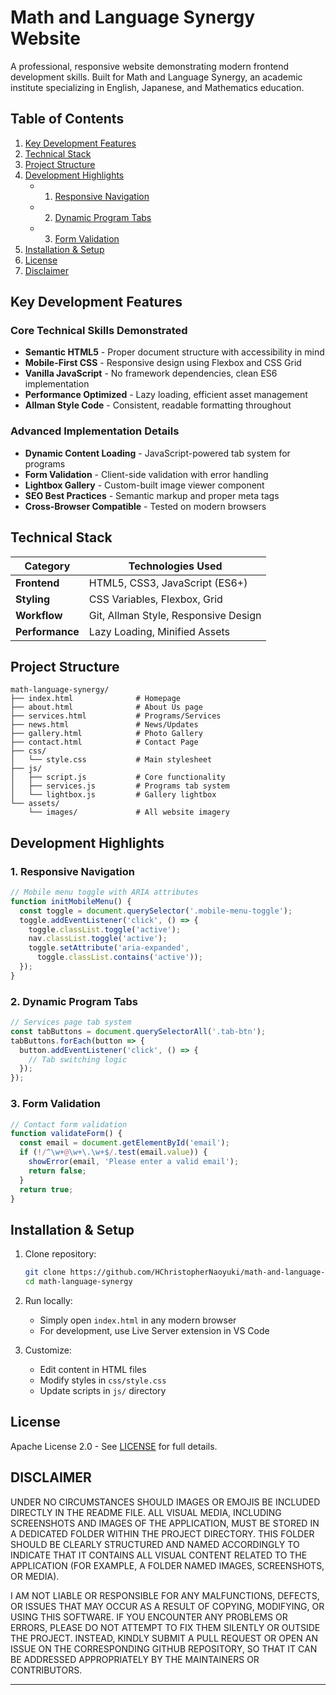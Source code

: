 # Math and Language Synergy Website

A professional, responsive website demonstrating modern frontend development skills. 
Built for Math and Language Synergy, an academic institute specializing in English, Japanese, and Mathematics education.

## Table of Contents

1. [Key Development Features](#key-development-features)
2. [Technical Stack](#technical-stack)
3. [Project Structure](#project-structure)
4. [Development Highlights](#development-highlights)
   * 1. [Responsive Navigation](#responsive-navigation)
   * 2. [Dynamic Program Tabs](#dynamic-program-tabs)
   * 3. [Form Validation](#form-validation)
5. [Installation & Setup](#installation--setup)
6. [License](#license)
7. [Disclaimer](#disclaimer)

## Key Development Features

### Core Technical Skills Demonstrated

* **Semantic HTML5** - Proper document structure with accessibility in mind
* **Mobile-First CSS** - Responsive design using Flexbox and CSS Grid
* **Vanilla JavaScript** - No framework dependencies, clean ES6 implementation
* **Performance Optimized** - Lazy loading, efficient asset management
* **Allman Style Code** - Consistent, readable formatting throughout

### Advanced Implementation Details

* **Dynamic Content Loading** - JavaScript-powered tab system for programs
* **Form Validation** - Client-side validation with error handling
* **Lightbox Gallery** - Custom-built image viewer component
* **SEO Best Practices** - Semantic markup and proper meta tags
* **Cross-Browser Compatible** - Tested on modern browsers

## Technical Stack

| Category        | Technologies Used                    |
| --------------- | ------------------------------------ |
| **Frontend**    | HTML5, CSS3, JavaScript (ES6+)       |
| **Styling**     | CSS Variables, Flexbox, Grid         |
| **Workflow**    | Git, Allman Style, Responsive Design |
| **Performance** | Lazy Loading, Minified Assets        |

## Project Structure

```
math-language-synergy/
├── index.html              # Homepage
├── about.html              # About Us page
├── services.html           # Programs/Services
├── news.html               # News/Updates
├── gallery.html            # Photo Gallery
├── contact.html            # Contact Page
├── css/
│   └── style.css           # Main stylesheet
├── js/
│   ├── script.js           # Core functionality
│   ├── services.js         # Programs tab system
│   └── lightbox.js         # Gallery lightbox
└── assets/
    └── images/             # All website imagery
```

## Development Highlights

### 1. Responsive Navigation

```javascript
// Mobile menu toggle with ARIA attributes
function initMobileMenu() {
  const toggle = document.querySelector('.mobile-menu-toggle');
  toggle.addEventListener('click', () => {
    toggle.classList.toggle('active');
    nav.classList.toggle('active');
    toggle.setAttribute('aria-expanded', 
      toggle.classList.contains('active'));
  });
}
```

### 2. Dynamic Program Tabs

```javascript
// Services page tab system
const tabButtons = document.querySelectorAll('.tab-btn');
tabButtons.forEach(button => {
  button.addEventListener('click', () => {
    // Tab switching logic
  });
});
```

### 3. Form Validation

```javascript
// Contact form validation
function validateForm() {
  const email = document.getElementById('email');
  if (!/^\w+@\w+\.\w+$/.test(email.value)) {
    showError(email, 'Please enter a valid email');
    return false;
  }
  return true;
}
```

## Installation & Setup

1. Clone repository:

   ```bash
   git clone https://github.com/HChristopherNaoyuki/math-and-language-synergy-website.git
   cd math-language-synergy
   ```

2. Run locally:

   * Simply open `index.html` in any modern browser
   * For development, use Live Server extension in VS Code

3. Customize:

   * Edit content in HTML files
   * Modify styles in `css/style.css`
   * Update scripts in `js/` directory

## License

Apache License 2.0 - See [LICENSE](LICENSE) for full details.

## DISCLAIMER

UNDER NO CIRCUMSTANCES SHOULD IMAGES OR EMOJIS BE INCLUDED DIRECTLY 
IN THE README FILE. ALL VISUAL MEDIA, INCLUDING SCREENSHOTS AND IMAGES 
OF THE APPLICATION, MUST BE STORED IN A DEDICATED FOLDER WITHIN THE 
PROJECT DIRECTORY. THIS FOLDER SHOULD BE CLEARLY STRUCTURED AND NAMED 
ACCORDINGLY TO INDICATE THAT IT CONTAINS ALL VISUAL CONTENT RELATED TO 
THE APPLICATION (FOR EXAMPLE, A FOLDER NAMED IMAGES, SCREENSHOTS, OR MEDIA).

I AM NOT LIABLE OR RESPONSIBLE FOR ANY MALFUNCTIONS, DEFECTS, OR ISSUES 
THAT MAY OCCUR AS A RESULT OF COPYING, MODIFYING, OR USING THIS SOFTWARE. 
IF YOU ENCOUNTER ANY PROBLEMS OR ERRORS, PLEASE DO NOT ATTEMPT TO FIX THEM 
SILENTLY OR OUTSIDE THE PROJECT. INSTEAD, KINDLY SUBMIT A PULL REQUEST 
OR OPEN AN ISSUE ON THE CORRESPONDING GITHUB REPOSITORY, SO THAT IT CAN 
BE ADDRESSED APPROPRIATELY BY THE MAINTAINERS OR CONTRIBUTORS.

---
